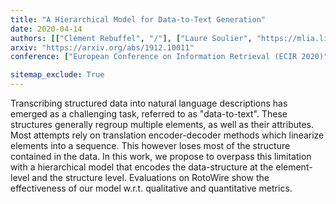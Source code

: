 ```yaml
---
title: "A Hierarchical Model for Data-to-Text Generation"
date: 2020-04-14
authors: [["Clément Rebuffel", "/"], ["Laure Soulier", "https://mlia.lip6.fr/soulier/"], ["Geoffrey Scoutheeten", "https://fr.linkedin.com/in/scout"], ["Patrick Gallinari", "https://fr.linkedin.com/in/patrick-gallinari-88b43b6"]]
arxiv: "https://arxiv.org/abs/1912.10011"
conference: ["European Conference on Information Retrieval (ECIR 2020)", "https://ecir2020.org/"]

sitemap_exclude: True
---
```


Transcribing structured data into natural language descriptions has emerged as a challenging task, referred to as "data-to-text". These structures generally regroup multiple elements, as well as their attributes. Most attempts rely on translation encoder-decoder methods which linearize elements into a sequence. This however loses most of the structure contained in the data. In this work, we propose to overpass this limitation with a hierarchical model that encodes the data-structure at the element-level and the structure level. Evaluations on RotoWire show the effectiveness of our model w.r.t. qualitative and quantitative metrics. 